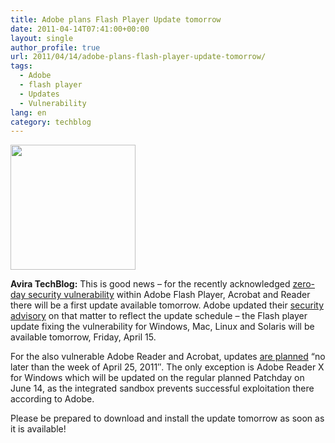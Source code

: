 ```yaml
---
title: Adobe plans Flash Player Update tomorrow
date: 2011-04-14T07:41:00+00:00
layout: single
author_profile: true
url: 2011/04/14/adobe-plans-flash-player-update-tomorrow/
tags:
  - Adobe
  - flash player
  - Updates
  - Vulnerability
lang: en
category: techblog
---
```

<div dir="ltr" trbidi="on">
  <div>
    <a href="http://4.bp.blogspot.com/-yxZ4-qT3Yvk/Taad6g9bEpI/AAAAAAAAD1s/zEbI1wxzC1Q/s1600/adobe-logo.jpg" imageanchor="1"><img border="0" height="200" src="http://4.bp.blogspot.com/-yxZ4-qT3Yvk/Taad6g9bEpI/AAAAAAAAD1s/zEbI1wxzC1Q/s200/adobe-logo.jpg" width="200" /></a>
  </div>
  
  <p>
    <b>Avira TechBlog:</b> This is good news – for the recently acknowledged <a href="http://boelectronic.blogspot.com/2011/04/zero-day-vulnerability-in-adobe-flash.htmlr-and-acrobat/en/">zero-day security vulnerability</a> within Adobe Flash Player, Acrobat and Reader there will be a first update available tomorrow. Adobe updated their <a href="http://www.adobe.com/support/security/advisories/apsa11-02.html">security advisory</a> on that matter to reflect the update schedule – the Flash player update fixing the vulnerability for Windows, Mac, Linux and Solaris will be available tomorrow, Friday, April 15.
  </p>
  
  <p>
    For the also vulnerable Adobe Reader and Acrobat, updates <a href="http://blogs.adobe.com/psirt/2011/04/update-on-security-advisory-for-adobe-flash-player-adobe-reader-and-acrobat-apsa11-02.html">are planned</a> “no later than the week of April 25, 2011″. The only exception is Adobe Reader X for Windows which will be updated on the regular planned Patchday on June 14, as the integrated sandbox prevents successful exploitation there according to Adobe.
  </p>
  
  <p>
    Please be prepared to download and install the update tomorrow as soon as it is available!
  </p>
</div>
